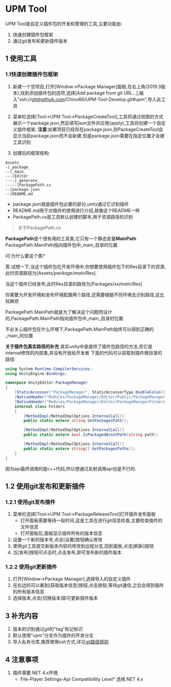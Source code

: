 # UPM Tool

UPM Tool是自定义插件包的开发和管理的工具,主要功能由:
1. 快速创建插件包框架
2. 通过git发布和更新插件版本

## 1 使用工具

### 1.1快速创建插件包框架
1. 新建一个空项目,打开[Window->Package Manager]面板,在右上角(2019.3版本),找到添加插件包的选项,选择[Add package from git URL...],输入"ssh://git@github.com/Chino66/UPM-Tool-Develop.git#upm",导入此工具

2. 菜单栏选择[Tool->UPM Tool->PackageCreateTool],工具将通过视图的方式展示一个package.json,然后填写json文件并应用(apply),工具将创建一个自定义插件框架.
**注意**:如果项目已经存在package.json,则PackageCreateTool会显示当前package.json而不会新建,但是package.json需要在指定位置才会被工具识别

3. 创建后的框架结构:
```
Assets
-|_package_
--|_main_
---|Editor
----|_generate_
-----|PackagePath.cs
--|package.json
--|README.md
```
- package.json就是插件包必要的部分,unity通过它识别插件
- README.md用于对插件的使用进行介绍,就像这个README一样
- PackagePath.cs是工具默认创建的脚本,用于资源路径的识别

> 关于PackagePath.cs

**PackagePath**是个很有用的工具类,它只有一个静态变量**MainPath**
PackagePath.MainPath指向插件包中_main_目录的位置

问:为什么要这个类?

答:试想一下,当这个插件包在开发环境中,你想要使用插件包下的Res目录下的资源,此时资源路径为[Assets/_package_/_main_/Res].

当这个插件已经发布,此时Res目录的路径为[Packages/xx/_main_/Res]

你需要为开发环境和发布环境配置两个路径,还需要根据不同环境去识别路径,这比较麻烦

PackagePath.MainPath就是为了解决这个问题而设计的,PackagePath.MainPath指向插件包中_main_目录的位置

不必关心插件包在什么环境下,PackagePath.MainPath始终可以得到正确的_main_的位置

**关于插件包真实路径的补充**
其实unity中是提供了插件包路径的方法,但它是internal修饰的内部类,并没有开放给开发者
下面的代码可以获取到插件根目录的路径:
```csharp
using System.Runtime.CompilerServices;
using UnityEngine.Bindings;

namespace UnityEditor.PackageManager
{
	[StaticAccessor("PackageManager", StaticAccessorType.DoubleColon)]
	[NativeHeader("Modules/PackageManager/Editor/Public/PackageManager.h")]
	[NativeHeader("Modules/PackageManager/Editor/PackageManagerFolders.h")]
	internal class Folders
	{
		[MethodImpl(MethodImplOptions.InternalCall)]
		public static extern string GetPackagesPath();

		[MethodImpl(MethodImplOptions.InternalCall)]
		public static extern bool IsPackagedAssetPath(string path);

		[MethodImpl(MethodImplOptions.InternalCall)]
		public static extern string[] GetPackagesPaths();
	}
}
```
因为api最终调用的是c++代码,所以想通过反射调用api也是不行的.

## 1.2 使用git发布和更新插件

### 1.2.1 使用git发布插件
1. 菜单栏选择[Tool->UPM Tool->PackageReleaseTool]打开插件发布面板
    * 打开面板需要等待一段时间,这是工具在进行git信息检查,主要检查插件的文件信息
    * 打开面板后,面板显示插件所有的版本信息
2. 设置一个新的版本号,点击[设置]按钮确认修改
3. 使用git工具提交新版本内容的修改到远程分支,回到面板,点击[刷新]按钮
4. 当[发布]按钮可点击时,点击发布,即可发布新的插件版本

### 1.2.2 使用git更新插件
1. 打开[Window->Package Manager],选择导入的自定义插件
2. 在右边的可以看到[获取版本信息]按钮,点击按钮,等待git通信,之后会得到插件的所有版本信息
3. 选择版本,点击[切换版本]即可更新插件版本


## 3 补充内容
1. 版本的识别通过git的"tag"标记标识
2. 默认使用"upm"分支作为插件的开发分支
3. 导入私有仓库,推荐使用ssh方式,详见[git路径规则](https://docs.unity3d.com/Manual/upm-git.html)

## 4 注意事项
1. 插件需要.NET 4.x环境
    * File-Player Settings-Api Compatibillity Level* 选择.NET 4.x
